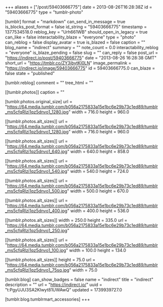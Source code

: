+++
aliases = ["/post/59403666775"]
date = 2013-08-26T16:28:38Z
id = "59403666775"
type = "tumblr-photo"

[tumblr]
format = "markdown"
can_send_in_message = true
is_blocks_post_format = false
id_string = "59403666775"
timestamp = 1377534518.0
reblog_key = "Urh661WB"
should_open_in_legacy = true
can_like = false
interactability_blaze = "everyone"
type = "photo"
can_reblog = false
display_avatar = true
is_blazed = false
caption = ""
blog_name = "indirect"
summary = ""
note_count = 0.0
interactability_reblog = "everyone"
is_blaze_pending = false
slug = ""
can_reply = false
post_url = "https://indirect.io/post/59403666775"
date = "2013-08-26 16:28:38 GMT"
short_url = "https://tmblr.co/ZY3jbytKl0LN"
image_permalink = "https://indirect.io/image/59403666775"
id = 59403666775.0
can_blaze = false
state = "published"

[tumblr.reblog]
comment = ""
tree_html = ""

[[tumblr.photos]]
caption = ""

[tumblr.photos.original_size]
url = "https://64.media.tumblr.com/b056a2175833a15e1bc6e29b73c1ed89/tumblr_ms5cfqRlzi1qz5dnvo1_1280.jpg"
width = 716.0
height = 960.0

[[tumblr.photos.alt_sizes]]
url = "https://64.media.tumblr.com/b056a2175833a15e1bc6e29b73c1ed89/tumblr_ms5cfqRlzi1qz5dnvo1_1280.jpg"
width = 716.0
height = 960.0

[[tumblr.photos.alt_sizes]]
url = "https://64.media.tumblr.com/b056a2175833a15e1bc6e29b73c1ed89/tumblr_ms5cfqRlzi1qz5dnvo1_640.jpg"
width = 640.0
height = 858.0

[[tumblr.photos.alt_sizes]]
url = "https://64.media.tumblr.com/b056a2175833a15e1bc6e29b73c1ed89/tumblr_ms5cfqRlzi1qz5dnvo1_540.jpg"
width = 540.0
height = 724.0

[[tumblr.photos.alt_sizes]]
url = "https://64.media.tumblr.com/b056a2175833a15e1bc6e29b73c1ed89/tumblr_ms5cfqRlzi1qz5dnvo1_500.jpg"
width = 500.0
height = 670.0

[[tumblr.photos.alt_sizes]]
url = "https://64.media.tumblr.com/b056a2175833a15e1bc6e29b73c1ed89/tumblr_ms5cfqRlzi1qz5dnvo1_400.jpg"
width = 400.0
height = 536.0

[[tumblr.photos.alt_sizes]]
width = 250.0
height = 335.0
url = "https://64.media.tumblr.com/b056a2175833a15e1bc6e29b73c1ed89/tumblr_ms5cfqRlzi1qz5dnvo1_250.jpg"

[[tumblr.photos.alt_sizes]]
url = "https://64.media.tumblr.com/b056a2175833a15e1bc6e29b73c1ed89/tumblr_ms5cfqRlzi1qz5dnvo1_100.jpg"
width = 100.0
height = 134.0

[[tumblr.photos.alt_sizes]]
height = 75.0
url = "https://64.media.tumblr.com/b056a2175833a15e1bc6e29b73c1ed89/tumblr_ms5cfqRlzi1qz5dnvo1_75sq.jpg"
width = 75.0

[tumblr.blog]
can_show_badges = false
name = "indirect"
title = "indirect"
description = ""
url = "https://indirect.io/"
uuid = "t:PgyUJU3SA2Klwyt81UWAwQ"
updated = 1739939727.0

[tumblr.blog.tumblrmart_accessories]
+++
